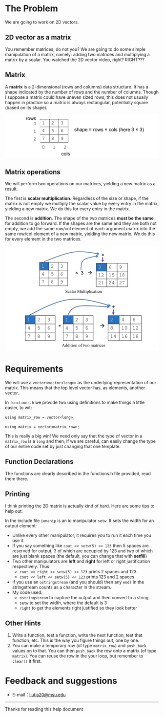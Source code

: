 # The Problem

We are going to work on 2D vectors.

## 2D vector as a matrix

You remember matrices, do not you? We are going to do some simple manipulation of a matrix, namely: adding two matrices and multiplying a matrix by a scalar. You watched the 2D vector video, right? RIGHT???

## Matrix

A **matrix** is a 2-dimensional (rows and columns) data structure. It has a shape indicated by the number of rows and the number of columns. Though I suppose a matrix could have uneven sized rows, this does not usually happen in practice so a matrix is always rectangular, potentially square (based on its shape).

![](https://raw.githubusercontent.com/liutiantian233/CPP-Lab/master/Lab07/lab07-1.png)

## Matrix operations

We will perform two operations on our matrices, yielding a new matrix as a result.

The first is **scalar multiplication**. Regardless of the size or shape, if the matrix is not empty we multiply the scalar value by every entry in the matrix, yielding a new matrix. We do this for every entry in the matrix.

The second is **addition**. The shape of the two matrices **must be the same** for addition to go forward. If the shapes are the same and they are both not empty, we add the same row/col element of each argument matrix into the same row/col element of a new matrix, yielding the new matrix. We do this for every element in the two matrices.

![](https://raw.githubusercontent.com/liutiantian233/CPP-Lab/master/Lab07/lab07-2.png)

# Requirements

We will use a `vector<vector<long>>` as the underlying representation of our matrix. This means that the top level vector has, as elements, another vector.

In `functions.h` we provide two using definitions to make things a little easier, to wit:

`using matrix_row = vector<long>;`

`using matrix = vector<matrix_row>;`

This is really a big win! We need only say that the type of vector in a `matrix_row` is a `long` and then, if we are careful, can easily change the type of our entire code set by just changing that one template.

## Function Declarations

The functions are clearly described in the functions.h file provided, read them there.

## Printing

I think printing the 2D matrix is actually kind of hard. Here are some tips to help out:

In the include file `iomanip` is an io manipulator `setw`. It sets the width for an output element:

- Unlike every other manipulator, it requires you to run it each time you use it.
- If you say something like `cout << setw(5) << 123` then 5 spaces are reserved for output, 3 of which are occupied by 123 and two of which are just blank spaces (the default, you can change that with **setfill**)
- Two other manipulators are **left** and **right** for left or right justification respectively. Thus
  - `cout << right << setw(5) << 123` prints 2 spaces and 123
  - `cout << left << setw(5) << 123` prints 123 and 2 spaces
- If you use an `ostringstream` (and you should) then any `endl` in the stringstream counts as a character in the stream.
- My code used:
  - `ostringstream` to capture the output and then convert to a string
  - `setw` to set the width, where the default is 3
  - `right` to get the elements right justified so they look better

## Other Hints

1. Write a function, test a function, write the next function, test that function, etc. This is the way you figure things out, one by one.
2. You can make a temporary row (of type `matrix_row`) and `push_back` values on to that. You can then `push_back` the row onto a matrix (of type `matrix`). You can reuse the row in the your loop, but remember to `clear()` it first.

# Feedback and suggestions

- E-mail：<liutia20@msu.edu>

---------

Thanks for reading this help document
